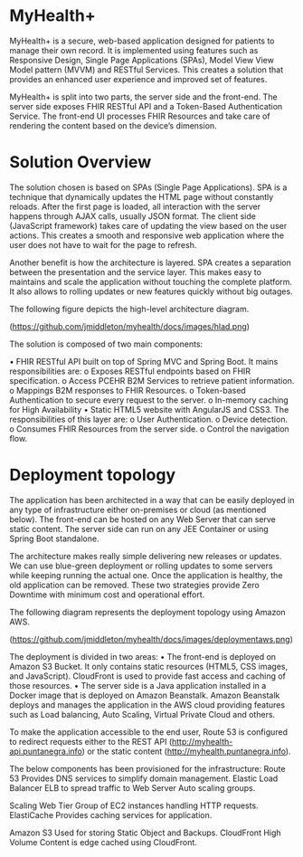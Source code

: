 # MyHealth+

MyHealth+ is a secure, web-based application designed for patients to manage their own record. It is implemented using features such as Responsive Design, Single Page Applications (SPAs), Model View View Model pattern (MVVM) and RESTful Services. This creates a solution that provides an enhanced user experience and improved set of features.

MyHealth+ is split into two parts, the server side and the front-end. The server side exposes FHIR RESTful API and a Token-Based Authentication Service. 
The front-end UI processes FHIR Resources and take care of rendering the content based on the device’s dimension.

# Solution Overview
The solution chosen is based on SPAs (Single Page Applications). SPA is a technique that dynamically updates the HTML page without constantly reloads. After the first page is loaded, all interaction with the server happens through AJAX calls, usually JSON format. The client side (JavaScript framework) takes care of updating the view based on the user actions. This creates a smooth and responsive web application where the user does not have to wait for the page to refresh. 

Another benefit is how the architecture is layered. SPA creates a separation between the presentation and the service layer. This makes easy to maintains and scale the application without touching the complete platform. It also allows to rolling updates or new features quickly without big outages.

The following figure depicts the high-level architecture diagram.

(https://github.com/jmiddleton/myhealth/docs/images/hlad.png)

The solution is composed of two main components:

•	FHIR RESTful API built on top of Spring MVC and Spring Boot. It mains responsibilities are:
o	Exposes RESTful endpoints based on FHIR specification.
o	Access PCEHR B2M Services to retrieve patient information.
o	Mappings B2M responses to FHIR Resources.
o	Token-based Authentication to secure every request to the server.
o	In-memory caching for High Availability
•	Static HTML5 website with AngularJS and CSS3. The responsibilities of this layer are:
o	User Authentication.
o	Device detection.
o	Consumes FHIR Resources from the server side.
o	Control the navigation flow.

# Deployment topology
The application has been architected in a way that can be easily deployed in any type of infrastructure either on-premises or cloud (as mentioned below). The front-end can be hosted on any Web Server that can serve static content. The server side can run on any JEE Container or using Spring Boot standalone.

The architecture makes really simple delivering new releases or updates. We can use blue-green deployment or rolling updates to some servers while keeping running the actual one. Once the application is healthy, the old application can be removed. These two strategies provide Zero Downtime with minimum cost and operational effort.

The following diagram represents the deployment topology using Amazon AWS. 

(https://github.com/jmiddleton/myhealth/docs/images/deploymentaws.png)

The deployment is divided in two areas:
•	The front-end is deployed on Amazon S3 Bucket. It only contains static resources (HTML5, CSS images, and JavaScript). CloudFront is used to provide fast access and caching of those resources.
•	The server side is a Java application installed in a Docker image that is deployed on Amazon Beanstalk.  Amazon Beanstalk deploys and manages the application in the AWS cloud providing features such as Load balancing, Auto Scaling, Virtual Private Cloud and others.

To make the application accessible to the end user, Route 53 is configured to redirect requests either to the REST API (http://myhealth-api.puntanegra.info) or the static content (http://myhealth.puntanegra.info).

The below components has been provisioned for the infrastructure:
Route 53 
Provides DNS services to simplify domain management.
Elastic Load Balancer 
ELB to spread traffic to Web Server Auto scaling groups. 

Scaling Web Tier 
Group of EC2 instances handling HTTP requests.  
ElastiCache 
Provides caching services for application.

Amazon S3 
Used for storing Static Object and Backups.
CloudFront
High Volume Content is edge cached using CloudFront. 
